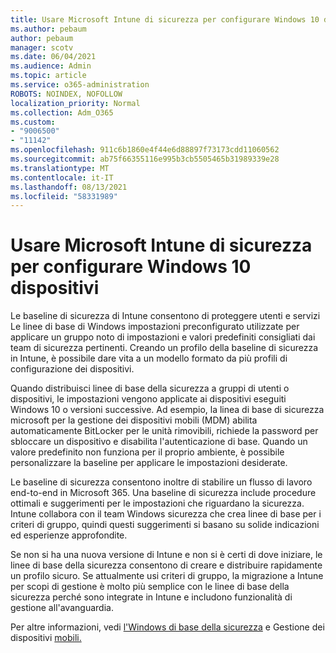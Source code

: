 ```yaml
---
title: Usare Microsoft Intune di sicurezza per configurare Windows 10 dispositivi
ms.author: pebaum
author: pebaum
manager: scotv
ms.date: 06/04/2021
ms.audience: Admin
ms.topic: article
ms.service: o365-administration
ROBOTS: NOINDEX, NOFOLLOW
localization_priority: Normal
ms.collection: Adm_O365
ms.custom:
- "9006500"
- "11142"
ms.openlocfilehash: 911c6b1860e4f44e6d88897f73173cdd11060562
ms.sourcegitcommit: ab75f66355116e995b3cb5505465b31989339e28
ms.translationtype: MT
ms.contentlocale: it-IT
ms.lasthandoff: 08/13/2021
ms.locfileid: "58331989"
---
```

# <a name="use-microsoft-intune-security-baselines-to-configure-windows-10-devices"></a>Usare Microsoft Intune di sicurezza per configurare Windows 10 dispositivi

Le baseline di sicurezza di Intune consentono di proteggere utenti e servizi Le linee di base di Windows impostazioni preconfigurato utilizzate per applicare un gruppo noto di impostazioni e valori predefiniti consigliati dai team di sicurezza pertinenti. Creando un profilo della baseline di sicurezza in Intune, è possibile dare vita a un modello formato da più profili di configurazione dei dispositivi.

Quando distribuisci linee di base della sicurezza a gruppi di utenti o dispositivi, le impostazioni vengono applicate ai dispositivi eseguiti Windows 10 o versioni successive. Ad esempio, la linea di base di sicurezza microsoft per la gestione dei dispositivi mobili (MDM) abilita automaticamente BitLocker per le unità rimovibili, richiede la password per sbloccare un dispositivo e disabilita l'autenticazione di base. Quando un valore predefinito non funziona per il proprio ambiente, è possibile personalizzare la baseline per applicare le impostazioni desiderate.

Le baseline di sicurezza consentono inoltre di stabilire un flusso di lavoro end-to-end in Microsoft 365. Una baseline di sicurezza include procedure ottimali e suggerimenti per le impostazioni che riguardano la sicurezza. Intune collabora con il team Windows sicurezza che crea linee di base per i criteri di gruppo, quindi questi suggerimenti si basano su solide indicazioni ed esperienze approfondite.

Se non si ha una nuova versione di Intune e non si è certi di dove iniziare, le linee di base della sicurezza consentono di creare e distribuire rapidamente un profilo sicuro. Se attualmente usi criteri di gruppo, la migrazione a Intune per scopi di gestione è molto più semplice con le linee di base della sicurezza perché sono integrate in Intune e includono funzionalità di gestione all'avanguardia.

Per altre informazioni, vedi [l'Windows di base della sicurezza](https://docs.microsoft.com/windows/security/threat-protection/windows-security-baselines) e Gestione dei dispositivi [mobili.](https://docs.microsoft.com/windows/client-management/mdm/)

